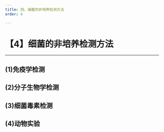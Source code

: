 ```yaml
---
title: 四、细菌的非培养检测方法
order: 4

---
```


# 【4】细菌的非培养检测方法

<kaodian :text="'微生物学检验记忆卡'" />

<!-- ###### 第四章 细菌感染的病原学诊断

> 微生物学检验 -->

<beitiW/>

---

## (1)免疫学检测

<son :text="'微生物学检验记忆卡'" text1="(1)免疫学检测" :textOption="[['熟悉',' 相关专业知识','专业知识'],['熟悉',' 相关专业知识','专业知识'],['熟悉',' 相关专业知识','专业知识']]" />

## (2)分子生物学检测

<son :text="'微生物学检验记忆卡'" text1="(2)分子生物学检测" :textOption="[['了解',' 基本知识',' 相关专业知识'],['了解',' 基本知识',' 相关专业知识'],['了解',' 基本知识',' 相关专业知识']]" />

## (3)细菌毒素检测

<son :text="'微生物学检验记忆卡'" text1="(3)细菌毒素检测" :textOption="[['了解',' 基本知识',' 相关专业知识'],['了解',' 基本知识',' 相关专业知识'],['了解',' 基本知识',' 相关专业知识']]" />

## (4)动物实验

<son :text="'微生物学检验记忆卡'" text1="(4)动物实验" :textOption="[['了解',' 基本知识',' 相关专业知识'],['了解',' 基本知识',' 相关专业知识'],['了解',' 基本知识',' 相关专业知识']]" />
